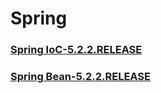 # Spring

### [Spring IoC-5.2.2.RELEASE](spring-ioc.md)
### [Spring Bean-5.2.2.RELEASE](spring-ioc.md)

